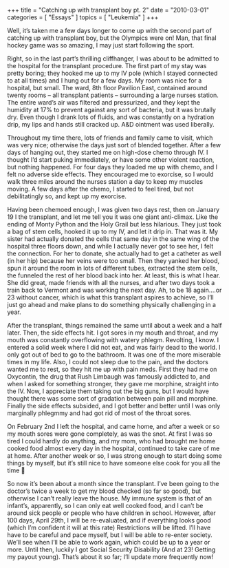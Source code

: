 +++
title = "Catching up with transplant boy pt. 2"
date = "2010-03-01"
categories = [ "Essays" ]
topics = [ "Leukemia" ]
+++

Well, it&#8217;s taken me a few days longer to come up with the second part of catching up with transplant boy, but the Olympics were on! Man, that final hockey game was so amazing, I may just start following the sport.

Right, so in the last part&#8217;s thrilling cliffhanger, I was about to be admitted to the hospital for the transplant procedure. The first part of my stay was pretty boring; they hooked me up to my IV pole (which I stayed connected to at all times) and I hung out for a few days. My room was nice for a hospital, but small. The ward, 8th floor Pavilion East, contained around twenty rooms &#8211; all transplant patients &#8211; surrounding a large nurses station. The entire ward&#8217;s air was filtered and pressurized, and they kept the humidity at 17% to prevent against any sort of bacteria, but it was brutally dry. Even though I drank lots of fluids, and was constantly on a hydration drip, my lips and hands still cracked up. A&D ointment was used liberally.

Throughout my time there, lots of friends and family came to visit, which was very nice; otherwise the days just sort of blended together. After a few days of hanging out, they started me on high-dose chemo through IV. I thought I&#8217;d start puking immediately, or have some other violent reaction, but nothing happened. For four days they loaded me up with chemo, and I felt no adverse side effects. They encouraged me to exorcise, so I would walk three miles around the nurses station a day to keep my muscles moving. A few days after the chemo, I started to feel tired, but not debilitatingly so, and kept up my exorcise.

Having been chemoed enough, I was given two days rest, then on January 19 I the transplant, and let me tell you it was one giant anti-climax. Like the ending of Monty Python and the Holy Grail but less hilarious. They just took a bag of stem cells, hooked it up to my IV, and let it drip in. That was it. My sister had actually donated the cells that same day in the same wing of the hospital three floors down, and while I actually never got to see her, I felt the connection. For her to donate, she actually had to get a catheter as well (in her hip) because her veins were too small. Then they yanked her blood, spun it around the room in lots of different tubes, extracted the stem cells, the funneled the rest of her blood back into her. At least, this is what I hear. She did great, made friends with all the nurses, and after two days took a train back to Vermont and was working the next day. Ah, to be 18 again&#8230;.or 23 without cancer, which is what this transplant aspires to achieve, so I&#8217;ll just go ahead and make plans to do something physically challenging in a year.

After the transplant, things remained the same until about a week and a half later. Then, the side effects hit. I got sores in my mouth and throat, and my mouth was constantly overflowing with watery phlegm. Revolting, I know. I entered a solid week where I did not eat, and was fairly dead to the world. I only got out of bed to go to the bathroom. It was one of the more miserable times in my life. Also, I could not sleep due to the pain, and the doctors wanted me to rest, so they hit me up with pain meds. First they had me on Oxycontin, the drug that Rush Limbaugh was famously addicted to, and when I asked for something stronger, they gave me morphine, straight into the IV. Now, I appreciate them taking out the big guns, but I would have thought there was some sort of gradation between pain pill and morphine. Finally the side effects subsided, and I got better and better until I was only marginally phlegmmy and had got rid of most of the throat sores.

On February 2nd I left the hospital, and came home, and after a week or so my mouth sores were gone completely, as was the snot. At first I was so tired I could hardly do anything, and my mom, who had brought me home cooked food almost every day in the hospital, continued to take care of me at home. After another week or so, I was strong enough to start doing some things by myself, but it&#8217;s still nice to have someone else cook for you all the time 🙂

So now it&#8217;s been about a month since the transplant. I&#8217;ve been going to the doctor&#8217;s twice a week to get my blood checked (so far so good), but otherwise I can&#8217;t really leave the house. My immune system is that of an infant&#8217;s, apparently, so I can only eat well cooked food, and I can&#8217;t be around sick people or people who have children in school. However, after 100 days, April 29th, I will be re-evaluated, and if everything looks good (which I&#8217;m confident it will at this rate) Restrictions will be lifted. I&#8217;ll have have to be careful and pace myself, but I will be able to re-enter society. We&#8217;ll see when I&#8217;ll be able to work again, which could be up to a year or more. Until then, luckily I got Social Security Disability (And at 23! Getting my payout young). That&#8217;s about it so far; I&#8217;ll update more frequently now!

